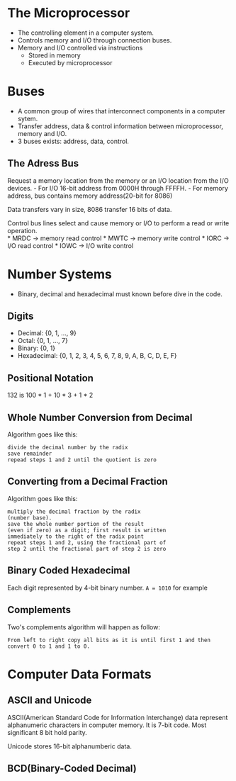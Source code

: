 # The Microprocessor
- The controlling element in a computer system.
- Controls memory and I/O through connection buses.
- Memory and I/O controlled via instructions
    * Stored in memory
    * Executed by microprocessor

# Buses
- A common group of wires that interconnect components in a computer sytem.
- Transfer address, data & control information between microprocessor, memory and I/O.
- 3 buses exists: address, data, control.

## The Adress Bus
Request a memory location from the memory or an I/O location from the I/O devices.
    - For I/O 16-bit address from 0000H through FFFFH.
    - For memory address, bus contains memory address(20-bit for 8086)  

Data transfers vary in size, 8086 transfer 16 bits of data.


Control bus lines select and cause memory or I/O to perform a read or write operation.  
    * MRDC -> memory read control
    * MWTC -> memory write control
    * IORC -> I/O read control
    * IOWC -> I/O write control

# Number Systems
- Binary, decimal and hexadecimal must known before dive in the code.
## Digits
- Decimal: {0, 1, ..., 9}
- Octal: {0, 1, ..., 7}
- Binary: {0, 1}
- Hexadecimal: {0, 1, 2, 3, 4, 5, 6, 7, 8, 9, A, B, C, D, E, F}

## Positional Notation
132 is 100 * 1 + 10 * 3 + 1 * 2


## Whole Number Conversion from Decimal
Algorithm goes like this:
```
divide the decimal number by the radix
save remainder
repead steps 1 and 2 until the quotient is zero
```

## Converting from a Decimal Fraction
Algorithm goes like this:
```
multiply the decimal fraction by the radix
(number base).
save the whole number portion of the result
(even if zero) as a digit; first result is written
immediately to the right of the radix point
repeat steps 1 and 2, using the fractional part of
step 2 until the fractional part of step 2 is zero
```
## Binary Coded Hexadecimal
Each digit represented by 4-bit binary number. ```A = 1010``` for example

## Complements
Two's complements algorithm will happen as follow:
```
From left to right copy all bits as it is until first 1 and then convert 0 to 1 and 1 to 0.
```


# Computer Data Formats
## ASCII and Unicode
ASCII(American Standard Code for Information Interchange) data represent alphanumeric characters in computer memory. It is 7-bit code. Most significant 8 bit hold parity.  

Unicode stores 16-bit alphanumberic data.

## BCD(Binary-Coded Decimal)
